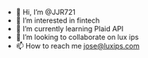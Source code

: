 - 👋 Hi, I’m @JJR721
- 👀 I’m interested in fintech
- 🌱 I’m currently learning Plaid API
- 💞️ I’m looking to collaborate on lux ips
- 📫 How to reach me jose@luxips.com

<!---
JJR721/JJR721 is a ✨ special ✨ repository because its `README.md` (this file) appears on your GitHub profile.
You can click the Preview link to take a look at your changes.
--->

